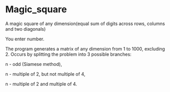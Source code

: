 # Magic_square
A magic square of any dimension(equal sum of digits across rows, columns and two diagonals)

You enter number.

The program generates a matrix of any dimension from 1 to 1000, excluding 2.
Occurs by splitting the problem into 3 possible branches: 

  n - odd (Siamese method), 

  n - multiple of 2, but not multiple of 4,

  n - multiple of 2 and multiple of 4.

